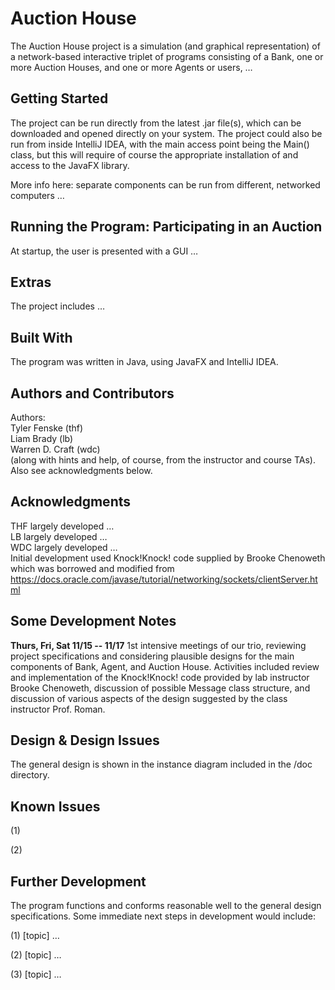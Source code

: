 # Auction House #

The Auction House project is a simulation (and graphical representation) of
a network-based interactive triplet of programs consisting of a Bank, one or
more Auction Houses, and one or more Agents or users, …

## Getting Started ##

The project can be run directly from the latest .jar file(s),
which can be downloaded and opened directly on your system.
The project could also be run from inside IntelliJ IDEA, with the main
access point being the Main() class, but this will require of course
the appropriate installation of and access to the JavaFX library.

More info here: separate components can be run from different, networked
computers …

## Running the Program: Participating in an Auction ##

At startup, the user is presented with a GUI …

## Extras ##

The project includes … 

## Built With ##

The program was written in Java, using JavaFX and IntelliJ IDEA.

## Authors and Contributors ##

Authors:<br>
Tyler Fenske (thf)<br>
Liam Brady (lb)<br>
Warren D. Craft (wdc)<br>
(along with hints and help, of course, from the
instructor and course TAs). Also see acknowledgments below.

## Acknowledgments ##

THF largely developed …<br>
LB largely developed …<br>
WDC largely developed …<br>
Initial development used Knock!Knock! code supplied by Brooke Chenoweth
which was borrowed and modified from
https://docs.oracle.com/javase/tutorial/networking/sockets/clientServer.html

## Some Development Notes ##

<b>Thurs, Fri, Sat 11/15 -- 11/17</b>
1st intensive meetings of our trio, reviewing project specifications and
considering plausible designs for the main components of Bank, Agent, and
Auction House. Activities included review and implementation of the
Knock!Knock! code provided by lab instructor Brooke Chenoweth, discussion
of possible Message class structure, and discussion of various aspects of the
design suggested by the class instructor Prof. Roman.

## Design & Design Issues ##

The general design is shown in the instance diagram included in the /doc
directory.

## Known Issues ##

(1)

(2) 

## Further Development ##

The program functions and conforms reasonable well to the general
design specifications. Some immediate next steps in development would
include:

(1) [topic] …

(2) [topic] …

(3) [topic] …



